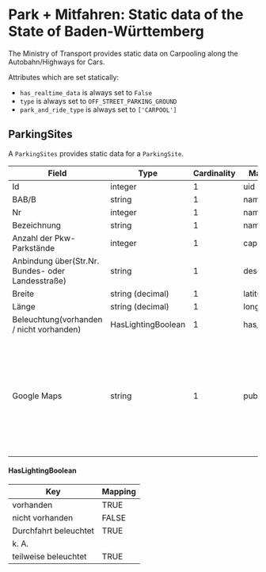 # Park + Mitfahren: Static data of the State of Baden-Württemberg

The Ministry of Transport provides static data on Carpooling along the Autobahn/Highways for Cars.

Attributes which are set statically:

* `has_realtime_data` is always set to `False`
* `type` is always set to `OFF_STREET_PARKING_GROUND`
* `park_and_ride_type` is always set to `['CARPOOL']`


## ParkingSites

A `ParkingSites` provides static data for a `ParkingSite`.

| Field                                                 | Type                     | Cardinality | Mapping                | Comment                                                                                                                 |
|-------------------------------------------------------|--------------------------|-------------|------------------------|-------------------------------------------------------------------------------------------------------------------------|
| Id                                                    | integer                  | 1           | uid                    |                                                                                                                         |
| BAB/B                                                 | string                   | 1           | name                   |                                                                                                                         |
| Nr                                                    | integer                  | 1           | name                   |                                                                                                                         |
| Bezeichnung                                           | string                   | 1           | name                   |                                                                                                                         |
| Anzahl der Pkw-Parkstände                             | integer                  | 1           | capacity               |                                                                                                                         |
| Anbindung über(Str.Nr. Bundes- oder Landesstraße)     | string                   | 1           | description            |                                                                                                                         |
| Breite                                                | string (decimal)         | 1           | latitude               |                                                                                                                         |
| Länge                                                 | string (decimal)         | 1           | longitude              |                                                                                                                         |
| Beleuchtung(vorhanden / nicht vorhanden)              | HasLightingBoolean       | 1           | has_lighting           |                                                                                                                         |
| Google Maps                                           | string                   | 1           | public_url             |  Values here are in excel hyperlinks with prefix `=HYPERLINK`. They are formatted into url strings with prefix `https`  |


#### HasLightingBoolean

| Key                    | Mapping   |
|------------------------|-----------|
| vorhanden              | TRUE      |
| nicht vorhanden        | FALSE     |
| Durchfahrt beleuchtet  | TRUE      |
| k. A.                  |           |
| teilweise beleuchtet   | TRUE      |